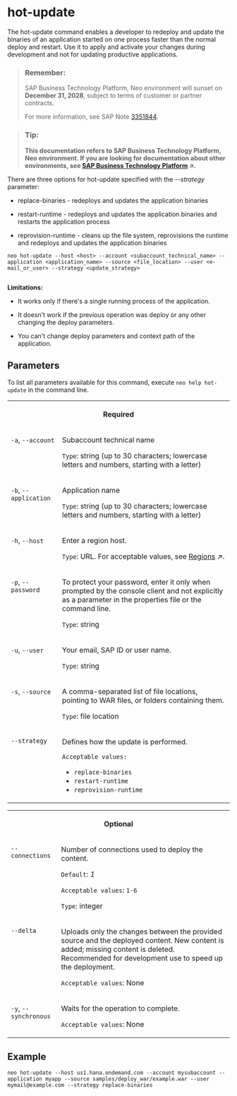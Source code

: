 <!-- loio7ae6493455844b4ab993c1a1b69595fa -->

# hot-update

The hot-update command enables a developer to redeploy and update the binaries of an application started on one process faster than the normal deploy and restart. Use it to apply and activate your changes during development and not for updating productive applications.



> ### Remember:  
> SAP Business Technology Platform, Neo environment will sunset on **December 31, 2028**, subject to terms of customer or partner contracts.
> 
> For more information, see SAP Note [3351844](https://launchpad.support.sap.com/#/notes/3351844).

> ### Tip:  
> **This documentation refers to SAP Business Technology Platform, Neo environment. If you are looking for documentation about other environments, see [SAP Business Technology Platform](https://help.sap.com/viewer/65de2977205c403bbc107264b8eccf4b/Cloud/en-US/6a2c1ab5a31b4ed9a2ce17a5329e1dd8.html "SAP Business Technology Platform (SAP BTP) is an integrated offering comprised of four technology portfolios: database and data management, application development and integration, analytics, and intelligent technologies. The platform offers users the ability to turn data into business value, compose end-to-end business processes, and build and extend SAP applications quickly.") :arrow_upper_right:.**



There are three options for hot-update specified with the *\--strategy* parameter:

-   replace-binaries - redeploys and updates the application binaries

-   restart-runtime - redeploys and updates the application binaries and restarts the application process

-   reprovision-runtime - cleans up the file system, reprovisions the runtime and redeploys and updates the application binaries


```
neo hot-update --host <host> --account <subaccount_technical_name> --application <application_name> --source <file_location> --user <e-mail_or_user> --strategy <update_strategy>
  
```

**Limitations:**

-   It works only if there's a single running process of the application.

-   It doesn’t work if the previous operation was deploy or any other changing the deploy parameters.

-   You can't change deploy parameters and context path of the application.




## Parameters

To list all parameters available for this command, execute `neo help hot-update` in the command line.


<table>
<tr>
<th valign="top" colspan="2">

Required



</th>
</tr>
<tr>
<td valign="top">

`-a`, `--account`



</td>
<td valign="top">

Subaccount technical name

`Type`: string \(up to 30 characters; lowercase letters and numbers, starting with a letter\)



</td>
</tr>
<tr>
<td valign="top">

`-b`, `--application` 



</td>
<td valign="top">

Application name

`Type`: string \(up to 30 characters; lowercase letters and numbers, starting with a letter\)



</td>
</tr>
<tr>
<td valign="top">

`-h`, `--host`



</td>
<td valign="top">

Enter a region host.

`Type`: URL. For acceptable values, see [Regions](https://help.sap.com/viewer/65de2977205c403bbc107264b8eccf4b/Cloud/en-US/350356d1dc314d3199dca15bd2ab9b0e.html "You can deploy applications in different regions. Each region represents a geographical location (for example, Europe, US East) where applications, data, or services are hosted.") :arrow_upper_right:.



</td>
</tr>
<tr>
<td valign="top">

`-p`, `--password`



</td>
<td valign="top">

To protect your password, enter it only when prompted by the console client and not explicitly as a parameter in the properties file or the command line.

`Type`: string



</td>
</tr>
<tr>
<td valign="top">

`-u`, `--user`



</td>
<td valign="top">

Your email, SAP ID or user name.

`Type`: string



</td>
</tr>
<tr>
<td valign="top">

`-s`, `--source`



</td>
<td valign="top">

A comma-separated list of file locations, pointing to WAR files, or folders containing them.

`Type`: file location



</td>
</tr>
<tr>
<td valign="top">

`--strategy`



</td>
<td valign="top">

Defines how the update is performed.

`Acceptable values:`

-   `replace-binaries`
-   `restart-runtime`
-   `reprovision-runtime`



</td>
</tr>
</table>


<table>
<tr>
<th valign="top" colspan="2">

Optional



</th>
</tr>
<tr>
<td valign="top">

`--connections`



</td>
<td valign="top">

Number of connections used to deploy the content.

`Default`: *1*

`Acceptable values`: `1-6`

`Type`: integer



</td>
</tr>
<tr>
<td valign="top">

`--delta` 



</td>
<td valign="top">

Uploads only the changes between the provided source and the deployed content. New content is added; missing content is deleted. Recommended for development use to speed up the deployment.

`Acceptable values`: None



</td>
</tr>
<tr>
<td valign="top">

`-y`, `--synchronous`



</td>
<td valign="top">

Waits for the operation to complete.

`Acceptable values`: None



</td>
</tr>
</table>



## Example

```
neo hot-update --host us1.hana.ondemand.com --account mysubaccount --application myapp --source samples/deploy_war/example.war --user mymail@example.com --strategy replace-binaries
```

